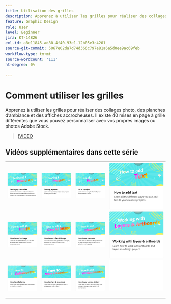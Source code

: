 ```yaml
---
title: Utilisation des grilles
description: Apprenez à utiliser les grilles pour réaliser des collages photo, des planches d’ambiance et des affiches accrocheuses
feature: Graphic Design
role: User
level: Beginner
jira: KT-14826
exl-id: a8e11845-ad80-4f40-93e1-12b05e3c4201
source-git-commit: 5067e02da7d74d366c797e81a6a5d0ee9ac69feb
workflow-type: tm+mt
source-wordcount: '111'
ht-degree: 0%

---
```


# Comment utiliser les grilles

Apprenez à utiliser les grilles pour réaliser des collages photo, des planches d’ambiance et des affiches accrocheuses. Il existe 40 mises en page à grille différentes que vous pouvez personnaliser avec vos propres images ou photos Adobe Stock.

>[!VIDEO](https://video.tv.adobe.com/v/3439994?quality=12&learn=on&hidetitle=true&captions=fre_fr)

## Vidéos supplémentaires dans cette série

<table style="table-layout:fixed">
<tr>
 <td>
      <a href="brand.md">
         <img alt="Configuration d’un kit de marque" src="assets/brand.png" />
      </a>
  </td>
   <td>
      <a href="new-project.md">
         <img alt="Démarrage d’un projet" src="assets/starting-a-project.png" />
      </a>
  </td>
   <td>
      <a href="workspace.md">
         <img alt="UX d’un projet" src="assets/workspace.png" />
      </a>
  </td>
  <td>
      <a href="text-effects.md">
         <img alt="Comment ajouter du texte" src="assets/text-effects.png" />
      </a>
  </td>
</tr>
<tr>
   <td>
      <a href="image-effects.md">
         <img alt="Comment ajouter une image" src="assets/image-effects.png" />
      </a>
  </td>
   <td>
      <a href="add-gen-ai-image.md">
         <img alt="Ajout d’une image de la génération AI" src="assets/gen-ai-image.png" />
      </a>
  </td>
  <td>
         <a href="add-design-assets.md">
            <img alt="Utilisation des éléments" src="assets/design-assets.png" />
         </a>
   </td>
   <td>
         <a href="layers.md">
            <img alt="Utilisation des calques et des plans de travail" src="assets/layers.png" />
         </a>
   </td>
</tr>
<tr>
    <td>
        <a href="collaborate.md">
            <img alt="Comment collaborer" src="assets/collaborate.png" />
        </a>
    </td>
   <td>
        <a href="share.md">
            <img alt="Partage et téléchargement" src="assets/share.png" />
        </a>
   </td>
   <td>
        <a href="version-history.md">
            <img alt="Comment utiliser l’historique des versions" src="assets/version-history.png" />
        </a>
   </td>
   <td>
      <img alt="Espaceur" src="../assets/Whitespacer.png" />
      <div>
      <br>
   </td>
</tr>
</table>
